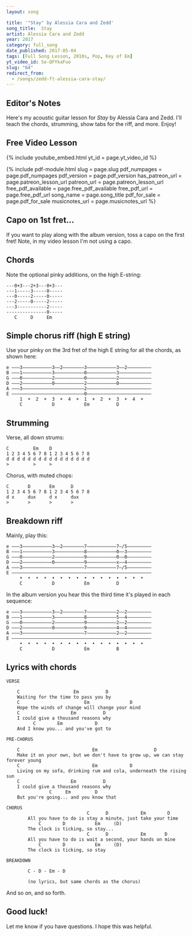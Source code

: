 ```yaml
---
layout: song

title: '"Stay" by Alessia Cara and Zedd'
song_title:  Stay
artist: Alessia Cara and Zedd
year: 2017
category: full_song
date_published: 2017-05-04
tags: [Full Song Lesson, 2010s, Pop, Key of Em]
yt_video_id: Se-QFYkaFuo
slug: "64"
redirect_from:
  - /songs/zedd-ft-alessia-cara-stay/
---
```


## Editor's Notes

Here's my acoustic guitar lesson for _Stay_ by Alessia Cara and Zedd. I'll teach the chords, strumming, show tabs for the riff, and more. Enjoy!

## Free Video Lesson

{% include youtube_embed.html yt_id = page.yt_video_id %}

{% include pdf-module.html slug = page.slug pdf_numpages = page.pdf_numpages pdf_version = page.pdf_version has_patreon_url = page.patreon_lesson_url patreon_url = page.patreon_lesson_url free_pdf_available = page.free_pdf_available free_pdf_url = page.free_pdf_url song_name = page.song_title pdf_for_sale = page.pdf_for_sale musicnotes_url = page.musicnotes_url %}

## Capo on 1st fret...

If you want to play along with the album version, toss a capo on the first fret! Note, in my video lesson I'm not using a capo.

## Chords

Note the optional pinky additions, on the high E-string:

    ---0+3---2+3---0+3---
    ---1-----3-----0-----
    ---0-----2-----0-----
    ---2-----0-----2-----
    ---3-----------2-----
    ---------------0-----
       C     D     Em

## Simple chorus riff (high E string)

Use your pinky on the 3rd fret of the high E string for all the chords, as shown here:

    e –––3–––––––––––3––2––––––––3–––––––––––3––2–––––––––
    B –––1–––––––––––3–––––––––––0–––––––––––3––––––––––––
    G –––0–––––––––––2–––––––––––0–––––––––––2––––––––––––
    D –––2–––––––––––0–––––––––––2–––––––––––0––––––––––––
    A –––3–––––––––––––––––––––––2––––––––––––––––––––––––
    E –––––––––––––––––––––––––––0––––––––––––––––––––––––
         1  +  2  +  3  +  4  +  1  +  2  +  3  +  4  +  
         C           D           Em          D

## Strumming

Verse, all down strums:

    C         Em    D
    1 2 3 4 5 6 7 8 1 2 3 4 5 6 7 8     
    d d d d d d d d d d d d d d d d
    >         >     >

Chorus, with muted chops:

    C       D       Em      D
    1 2 3 4 5 6 7 8 1 2 3 4 5 6 7 8
    d x     dux     d x     dux
    >       >       >       >

## Breakdown riff

Mainly, play this:

    e –––3–––––––––––3––2––––––––7–––––––––––7–/5–––––––––
    B –––1–––––––––––3–––––––––––8–––––––––––0––3–––––––––
    G –––0–––––––––––2–––––––––––9–––––––––––0––0–––––––––
    D –––2–––––––––––0–––––––––––9–––––––––––x––4–––––––––
    A –––3–––––––––––––––––––––––7–––––––––––7–/5–––––––––
    E ––––––––––––––––––––––––––––––––––––––––––––––––––––
         •  •  •  •  •  •  •  •  •  •  •  •  •  •  •  •  
         C           D           Em          D

In the album version you hear this the third time it's played in each sequence:

    e –––3–––––––––––3––2––––––––7–––––––––––2––2–––––––––
    B –––1–––––––––––3–––––––––––8–––––––––––5––4–––––––––
    G –––0–––––––––––2–––––––––––9–––––––––––2––2–––––––––
    D –––2–––––––––––0–––––––––––9–––––––––––4––4–––––––––
    A –––3–––––––––––––––––––––––7–––––––––––2––2–––––––––
    E ––––––––––––––––––––––––––––––––––––––––––––––––––––
         •  •  •  •  •  •  •  •  •  •  •  •  •  •  •  •  
         C           D           Em          B

## Lyrics with chords


    VERSE

        C                    Em          D
        Waiting for the time to pass you by
        C                        Em               D   
        Hope the winds of change will change your mind
        C                   Em          D
        I could give a thousand reasons why
              C        Em            D
        And I know you... and you've got to

    PRE-CHORUS

        C                           Em                     D
        Make it on your own, but we don't have to grow up, we can stay forever young
        C                           Em            D
        Living on my sofa, drinking rum and cola, underneath the rising sun
        C                   Em          D
        I could give a thousand reasons why
                    C     Em         D  
        But you're going... and you know that

    CHORUS
                                  C      D            Em        D
            All you have to do is stay a minute, just take your time
                C        D           Em     (D)
            The clock is ticking, so stay...
                                  C      D            Em       D   
            All you have to do is wait a second, your hands on mine
                C        D           Em     (D)
            The clock is ticking, so stay

    BREAKDOWN

            C - D - Em - D

            (no lyrics, but same chords as the chorus)

And so on, and so forth.

## Good luck!

Let me know if you have questions. I hope this was helpful.
